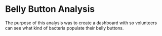 # Belly Button Analysis
The purpose of this analysis was to create a dashboard with so volunteers can see what kind of bacteria populate their belly buttons.
